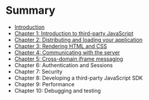 # Summary

* [Introduction](README.md)
* [Chapter 1: Introduction to third-party JavaScript](chapter1.md)
* [Chapter 2: Distributing and loading your application](chapter_2_distributing_and_loading_your_applicatio.md)
* [Chapter 3: Rendering HTML and CSS](chapter_3_rendering_html_and_css.md)
* [Chapter 4: Communicating with the server](chapter_4_communicating_with_the_server.md)
* [Chapter 5: Cross-domain iframe messaging](chapter_5_cross-domain_iframe_messaging.md)
* Chapter 6: Authentication and Sessions
* Chapter 7: Security
* Chapter 8: Developing a third-party JavaScript SDK
* Chapter 9: Performance
* Chapter 10: Debugging and testing

